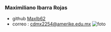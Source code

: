 ### Maximiliano Ibarra Rojas

- github [MaxIb62](https://github.com/MaxIb62)
- correo : cdmx2254@amerike.edu.mx
![foto](https://cdn.discordapp.com/attachments/884409586977763328/1011658949092708392/IMG_1350.jpeg)